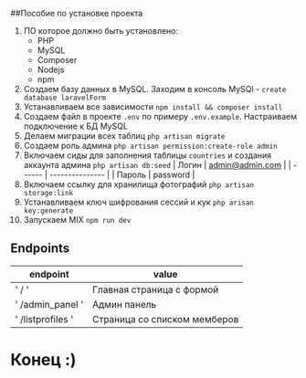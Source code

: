 ##Пособие по установке проекта

1. ПО которое должно быть установлено:
   - PHP
   - MySQL
   - Composer
   - Nodejs
   - npm
2. Создаем базу данных в MySQL. Заходим в консоль MySQl -  `create database laravelForm`
3. Устанавливаем все зависимости `npm install && composer install`
4. Создаем файл в проекте `.env` по примеру `.env.example`. Настраиваем подключение к БД MySQL 
5. Делаем миграции всех таблиц `php artisan migrate`
6. Создаем роль админа `php artisan permission:create-role admin`
7. Включаем сиды для заполнения таблицы `countries` и создания аккаунта админа `php artisan db:seed`
    | Логин  | admin@admin.com |
    | ------ | --------------- |
    | Пароль | password        |
8. Включаем ссылку для хранилища фотографий `php artisan storage:link`
9. Устанавливаем ключ шифрования сессий и кук `php arisan key:generate`
10. Запускаем MIX `npm run dev`

## Endpoints
|endpoint         |value                       |
|-----------------|----------------------------|
| ' / '           |Главная страница с формой   |
|' /admin_panel ' |Админ панель                |
|' /listprofiles '|Страница со списком мемберов|

# Конец :)
